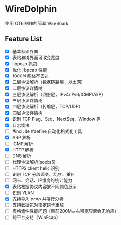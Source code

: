 WireDolphin
======

使用 QT6 制作的简易 WireShark

## Feature List

- [x] 基本框架界面
- [x] 表格和树界面可改变宽度
- [x] libpcap 抓包
- [x] 优化 libpcap 性能
- [x] 1000M 网络不丢包
- [x] 二层协议解析（数据链路层，以太网）
- [x] 二层协议详情树
- [x] 三层协议解析（网络层，IPv4/IPv6/ICMP/ARP）
- [x] 三层协议详情树
- [x] 四层协议解析（传输层，TCP/UDP）
- [x] 四层协议详情树
- [x] 识别 TCP Flag、Seq、NextSeq、Window 等
- [x] 日志模块
- [ ] #include #define 自动化格式化工具
- [x] ARP 解析
- [ ] ICMP 解析
- [x] HTTP 解析
- [ ] DNS 解析
- [ ] 代理协议解析(socks5)
- [ ] HTTPS client hello 识别
- [ ] 识别 TCP 分段丢失、乱序、重传
- [ ] 网卡、会话、IP维度的统计能力
- [x] 表格根据协议内容按不同颜色展示
- [ ] 识别 VLAN
- [x] 支持导入 pcap 并进行分析
- [ ] 支持数据包对指定网卡重放
- [ ] 表格组件性能问题（目前200M左右带宽界面会无响应）
- [ ] 跨平台支持（WinPcap）
